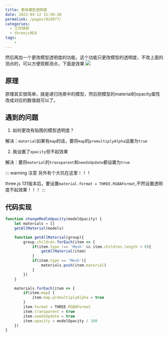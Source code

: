 ```yaml
---
title: 更改模型透明度
date: 2022-04-12 15:50:38
permalink: /pages/82d977/
categories:
  - 工作琐碎
  - threejs相关
tags:
    -
---
```

然后再加一个更改模型透明度的功能，这个功能只更改模型的透明度，不改上面的测点的，可以方便观察测点，下面是效果
![](https://gitee.com/knif/img/raw/master/img/20210204123.gif)

## 原理
原理其实很简单，就是递归场景中的模型，然后把模型的material的opacity属性改成对应的数值就可以了。

## 遇到的问题
1. 如何更改有贴图的模型透明度？

解决：`material`如果有`map`的话，要将`map`的`premultiplyAlpha`设置为`true`

2. 我设置了`opacity`但不起效果

解决：要将`material`的`transparent`和`needsUpdate`都设置为`true`

::: warning 注意
另外有个大坑在这里！！！

three.js 131版本后，要设置`material.format = THREE.RGBAFormat`,不然设置透明度不起效果！！！
:::

## 代码实现
```js {18,20-23}
function changeModleOpacity(modelOpacity) {
    let materials = []
    getAllMaterial(models)

    function getAllMaterial(group){
        group.children.forEach(item => {
            if(item.type !== 'Mesh' && item.children.length > 0){
                getAllMaterial(item)
            }
            if(item.type == 'Mesh'){
                materials.push(item.material)
            }
        })
    }

    materials.forEach(item => {
        if(item.map) {
            item.map.premultiplyAlpha = true
        }
        item.format = THREE.RGBAFormat
        item.transparent = true
        item.needsUpdate = true
        item.opacity = modelOpacity / 100
    })
}
```